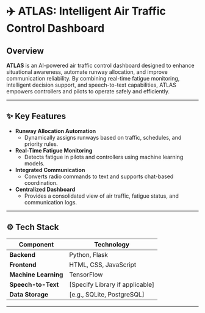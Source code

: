 # ✈️ ATLAS: Intelligent Air Traffic Control Dashboard

## Overview

**ATLAS** is an AI-powered air traffic control dashboard designed to enhance situational awareness, automate runway allocation, and improve communication reliability. By combining real-time fatigue monitoring, intelligent decision support, and speech-to-text capabilities, ATLAS empowers controllers and pilots to operate safely and efficiently.

---

## ✨ Key Features

- **Runway Allocation Automation**
  - Dynamically assigns runways based on traffic, schedules, and priority rules.
- **Real-Time Fatigue Monitoring**
  - Detects fatigue in pilots and controllers using machine learning models.
- **Integrated Communication**
  - Converts radio commands to text and supports chat-based coordination.
- **Centralized Dashboard**
  - Provides a consolidated view of air traffic, fatigue status, and communication logs.

---

## ⚙️ Tech Stack

| Component            | Technology                          |
|----------------------|-------------------------------------|
| **Backend**          | Python, Flask                      |
| **Frontend**         | HTML, CSS, JavaScript              |
| **Machine Learning** | TensorFlow                         |
| **Speech-to-Text**   | [Specify Library if applicable]    |
| **Data Storage**     | [e.g., SQLite, PostgreSQL]         |

---

